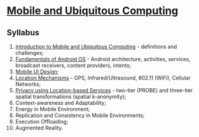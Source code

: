 # [Mobile and Ubiquitous Computing](https://fenix.tecnico.ulisboa.pt/disciplinas/CMov23/2023-2024/2-semestre)

## Syllabus

1. [Introduction to Mobile and Ubiquitous Computing](01-introduction.md) - definitions and challenges;
2. [Fundamentals of Android OS](02-android-fundamentals.md) - Android architecture, activities, services, broadcast receivers, content providers, intents;
3. [Mobile UI Design](03-mobile-ui-design.md);
4. [Location Mechanisms](04-location-mechanisms.md) - GPS, Infrared/Ultrasound, 802.11 (WiFi), Cellular Networks;
5. [Privacy using Location-based Services](05-privacy-location-based-services.md) - two-tier (PROBE) and three-tier spatial transformations (spatial k-anonymity);
6. Context-awareness and Adaptability;
7. Energy in Mobile Environment;
8. Replication and Consistency in Mobile Environments;
9. Execution Offloading;
10. Augmented Reality.